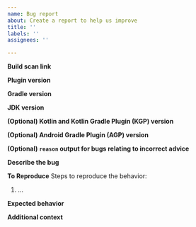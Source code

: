 ```yaml
---
name: Bug report
about: Create a report to help us improve
title: ''
labels: ''
assignees: ''

---
```


**Build scan link**
<!-- Optional, but highly encouraged if you want your bug addressed more quickly -->

**Plugin version**
<!-- Please always try the latest. -->

**Gradle version**
<!-- Please indicate the version of Gradle used by your project. The **minimum supported version of Gradle for this plugin is 8.11.** -->

**JDK version**
<!-- Please indicate the version of the JDK used by your project. The **minimum supported version of Java for this plugin is 11.** -->

**(Optional) Kotlin and Kotlin Gradle Plugin (KGP) version**
<!-- Please indicate the version of Kotlin and KGP used by your project, if it's a Kotlin project. -->

**(Optional) Android Gradle Plugin (AGP) version**
<!-- Please indicate the version of AGP used by your project, if it's an Android project. The **minimum supported version of Android for this plugin is 7.4.2.** -->

**(Optional) `reason` output for bugs relating to incorrect advice**
<!-- If you think some bit of advice is incorrect, including the output of
`./gradlew <module>:reason --id <dependency>`
-->

**Describe the bug**
<!-- A clear and concise description of what the bug is. -->

**To Reproduce**
Steps to reproduce the behavior:
1. ...

**Expected behavior**
<!-- A clear and concise description of what you expected to happen. -->

**Additional context**
<!-- Add any other context about the problem here. -->
